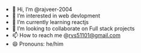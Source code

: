 - 👋 Hi, I’m @rajveer-2004
- 👀 I’m interested in web devlopment
- 🌱 I’m currently learning reactjs
- 💞️ I’m looking to collaborate on Full stack projects
- 📫 How to reach me @rvs51101@gmail.com
- 😄 Pronouns: he/him


<!---
rajveer-2004/rajveer-2004 is a ✨ special ✨ repository because its `README.md` (this file) appears on your GitHub profile.
You can click the Preview link to take a look at your changes.
--->
